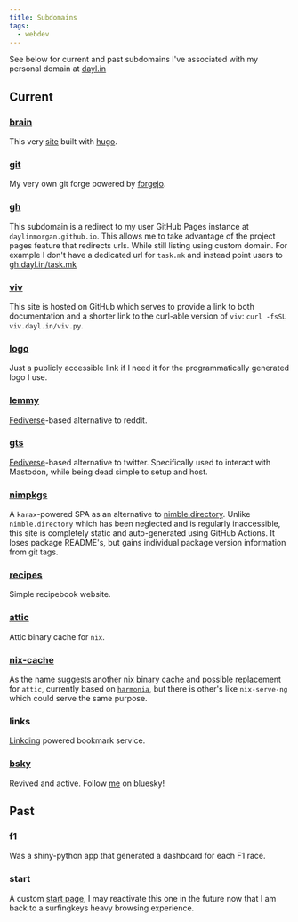 ```yaml
---
title: Subdomains
tags:
  - webdev
---
```


See below for current and past subdomains I've associated with my personal domain at [dayl.in](https://dayl.in)

## Current

### [brain](https://brain.dayl.in)

This very [site](e09h-my-brain.md) built with [hugo](3nx1-building-my-brain-w-hugo.md).

### [git](https://git.dayl.in)

My very own git forge powered by [forgejo](https://forgejo.org/).

### [gh](https://gh.dayl.in)

This subdomain is a redirect to my user GitHub Pages instance at `daylinmorgan.github.io`.
This allows me to take advantage of the project pages feature that redirects urls.
While still listing using custom domain.
For example I don't have a dedicated url for `task.mk` and instead point users to [gh.dayl.in/task.mk](https://gh.dayl.in/task.mk)

### [viv](https://viv.dayl.in)

This site is hosted on GitHub which serves to provide a link to both documentation and a shorter link to the curl-able version of `viv`: `curl -fsSL viv.dayl.in/viv.py`.

### [logo](https://logo.dayl.in)

Just a publicly accessible link if I need it for the programmatically generated logo I use.

### [lemmy](https://lemmy.dayl.in)

[Fediverse](xs06-fediverse.md)-based alternative to reddit.

### [gts](https://gts.dayl.in)

[Fediverse](xs06-fediverse.md)-based alternative to twitter.
Specifically used to interact with Mastodon, while being dead simple to setup and host.

### [nimpkgs](https://nimpkgs.dayl.in)

A `karax`-powered SPA as an alternative to [nimble.directory](https://nimble.directory).
Unlike `nimble.directory` which has been neglected and is regularly inaccessible,
this site is completely static and auto-generated using GitHub Actions.
It loses package README's, but gains individual package version information from git tags.

### [recipes](https://recipes.dayl.in)

Simple recipebook website.

### [attic](https://attic.dayl.in)

Attic binary cache for `nix`.

### [nix-cache](https://nix-cache.dayl.in)

As the name suggests another nix binary cache and possible replacement for `attic`, currently based on [`harmonia`](https://github.com/nix-community/harmonia), but there is other's like `nix-serve-ng` which could serve the same purpose.

### links

[Linkding](https://linkding.link/) powered bookmark service.

### [bsky](https://bsky.dayl.in)

Revived and active. Follow [me](https://bsky.app/profile/dayl.in) on bluesky!

## Past

### f1

Was a shiny-python app that generated a dashboard for each F1 race.

### start

A custom [start page](2vvb-start-pages.md), I may reactivate this one in the future now that I am back to a surfingkeys heavy browsing experience.
